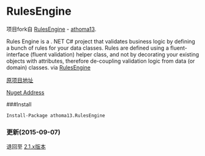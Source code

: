 # RulesEngine

项目fork自 [RulesEngine](http://rulesengine.codeplex.com) - [athoma13](http://www.codeplex.com/site/users/view/athoma13).

Rules Engine is a . NET C# project that validates business logic by defining a bunch of rules for your data classes. Rules are defined using a fluent-interface (fluent validation) helper class, and not by decorating your existing objects with attributes, therefore de-coupling validation logic from data (or domain) classes. via [RulesEngine](http://rulesengine.codeplex.com)

[原项目地址](http://rulesengine.codeplex.com/)

[Nuget Address](https://www.nuget.org/packages/athoma13.RulesEngine)

###Install

	Install-Package athoma13.RulesEngine


### 更新(2015-09-07) 

退回至 [2.1.x版本](http://rulesengine.codeplex.com/SourceControl/changeset/15657)
